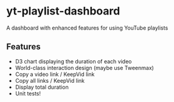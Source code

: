 # yt-playlist-dashboard

A dashboard with enhanced features for using YouTube playlists

## Features

- D3 chart displaying the duration of each video
- World-class interaction design (maybe use Tweenmax)
- Copy a video link / KeepVid link
- Copy all links / KeepVid link
- Display total duration
- Unit tests!